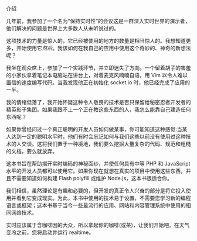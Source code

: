介绍

几年前，我参加了一个名为“保持实时性”的会议这是一群深入实时世界的演示者，他们解决的问题是世界上大多数人从未听说过的。

这项技术的力量是惊人的，它已经被使用的地方的数量是相当惊人的。我想知道更多，开始使用它*然后*。我该如何在我自己的应用中使用这个奇妙的、神奇的新想法呢？

我坐在观众席上，参加了一个实践环节，并立即迷失了方向。一个留着胡子的害羞的小家伙拿着笔记本电脑站在讲台上，对着麦克风喃喃自语，用 Vim 以令人难以置信的速度编写代码。当我发现他正在初始化 socket.io 时，他已经完成了应用的一半。

我的情绪低落了，我开始怀疑这种令人敬畏的技术是否只保留给秘密忍者开发者的精英影子集团。如果我跟不上一个正在教这些东西的人，我怎么能靠自己建造任何东西呢？

如果你曾经问过一个真正聪明的开发人员如何做某事，你可能知道这种感觉:当某人达到一定的聪明水平时，他们有时会忘记如何与我们这些以前没有使用过这种技术的人交谈。这将我们置于一种境地，我们要么挖掘大量复杂的代码、规范和粗糙的文档，要么就放弃。

这本书旨在帮助揭开实时编码的神秘面纱，并使任何具有中等 PHP 和 JavaScript 水平的开发人员都可以使用它。如果你现在就想在真实的项目中使用这些东西，并且不需要知道如何构建 Flash polyfill 或维护 Node.js，这本书很适合你。

我们相信，虽然理论是有趣和必要的，但开发的真正令人兴奋的部分是将它投入使用并看到它变成现实。为此，本书中使用的技术易于设置，不需要您学习新的编程语言或框架；这本书基于当今一些最流行的应用、网站和内容管理系统中使用的相同网络技术。

实时应该属于含咖啡因的大众，所以拿起你的咖啡(或茶)，让我们开始吧。在天气变冷之前，您将启动并运行 realtime。